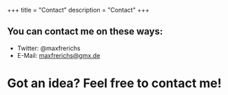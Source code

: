 +++
title = "Contact"
description = "Contact"
+++
## You can contact me on these ways:
* Twitter: @maxfrerichs
* E-Mail: maxfrerichs@gmx.de

# Got an idea? Feel free to contact me!